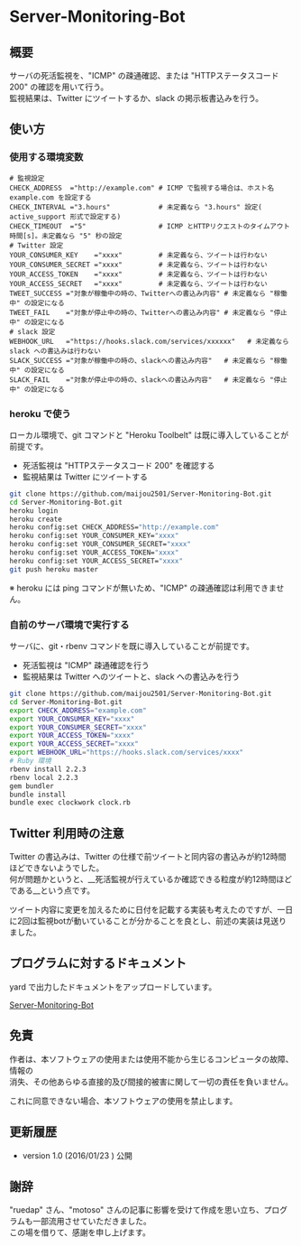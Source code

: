 Server-Monitoring-Bot
=====================

## 概要

サーバの死活監視を、"ICMP" の疎通確認、または "HTTPステータスコード 200" の確認を用いて行う。  
監視結果は、Twitter にツイートするか、slack の掲示板書込みを行う。


## 使い方

### 使用する環境変数

```
# 監視設定
CHECK_ADDRESS  ="http://example.com" # ICMP で監視する場合は、ホスト名 example.com を設定する
CHECK_INTERVAL ="3.hours"            # 未定義なら "3.hours" 設定( active_support 形式で設定する)
CHECK_TIMEOUT  ="5"                  # ICMP とHTTPリクエストのタイムアウト時間[s]。未定義なら "5" 秒の設定
# Twitter 設定
YOUR_CONSUMER_KEY    ="xxxx"         # 未定義なら、ツイートは行わない
YOUR_CONSUMER_SECRET ="xxxx"         # 未定義なら、ツイートは行わない
YOUR_ACCESS_TOKEN    ="xxxx"         # 未定義なら、ツイートは行わない
YOUR_ACCESS_SECRET   ="xxxx"         # 未定義なら、ツイートは行わない
TWEET_SUCCESS ="対象が稼働中の時の、Twitterへの書込み内容" # 未定義なら "稼働中" の設定になる
TWEET_FAIL    ="対象が停止中の時の、Twitterへの書込み内容" # 未定義なら "停止中" の設定になる
# slack 設定
WEBHOOK_URL   ="https://hooks.slack.com/services/xxxxxx"   # 未定義なら slack への書込みは行わない
SLACK_SUCCESS ="対象が稼働中の時の、slackへの書込み内容"   # 未定義なら "稼働中" の設定になる
SLACK_FAIL    ="対象が停止中の時の、slackへの書込み内容"   # 未定義なら "停止中" の設定になる
```


### heroku で使う

ローカル環境で、git コマンドと "Heroku Toolbelt" は既に導入していることが前提です。

* 死活監視は "HTTPステータスコード 200" を確認する
* 監視結果は Twitter にツイートする

```sh
git clone https://github.com/maijou2501/Server-Monitoring-Bot.git
cd Server-Monitoring-Bot.git
heroku login
heroku create
heroku config:set CHECK_ADDRESS="http://example.com"
heroku config:set YOUR_CONSUMER_KEY="xxxx"
heroku config:set YOUR_CONSUMER_SECRET="xxxx"
heroku config:set YOUR_ACCESS_TOKEN="xxxx"
heroku config:set YOUR_ACCESS_SECRET="xxxx"
git push heroku master
```

※ heroku には ping コマンドが無いため、"ICMP" の疎通確認は利用できません。


### 自前のサーバ環境で実行する

サーバに、git・rbenv コマンドを既に導入していることが前提です。

* 死活監視は "ICMP" 疎通確認を行う
* 監視結果は Twitter へのツイートと、slack への書込みを行う

```sh
git clone https://github.com/maijou2501/Server-Monitoring-Bot.git
cd Server-Monitoring-Bot.git
export CHECK_ADDRESS="example.com"
export YOUR_CONSUMER_KEY="xxxx"
export YOUR_CONSUMER_SECRET="xxxx"
export YOUR_ACCESS_TOKEN="xxxx"
export YOUR_ACCESS_SECRET="xxxx"
export WEBHOOK_URL="https://hooks.slack.com/services/xxxx"
# Ruby 環境
rbenv install 2.2.3
rbenv local 2.2.3
gem bundler
bundle install
bundle exec clockwork clock.rb
```


## Twitter 利用時の注意

Twitter の書込みは、Twitter の仕様で前ツイートと同内容の書込みが約12時間ほどできないようでした。  
何が問題かというと、__死活監視が行えているか確認できる粒度が約12時間ほどである__という点です。

ツイート内容に変更を加えるために日付を記載する実装も考えたのですが、一日に2回は監視botが動いていることが分かることを良とし、前述の実装は見送りました。


## プログラムに対するドキュメント

yard で出力したドキュメントをアップロードしています。

[ Server-Monitoring-Bot ]( http://maijou2501.github.io/Server-Monitoring-Bot/frames.html#!file.README.html )


## 免責

作者は、本ソフトウェアの使用または使用不能から生じるコンピュータの故障、情報の  
消失、その他あらゆる直接的及び間接的被害に関して一切の責任を負いません。

これに同意できない場合、本ソフトウェアの使用を禁止します。


## 更新履歴

* version 1.0 (2016/01/23 ) 公開


## 謝辞

"ruedap" さん、"motoso" さんの記事に影響を受けて作成を思い立ち、プログラムも一部流用させていただきました。  
この場を借りて、感謝を申し上げます。
